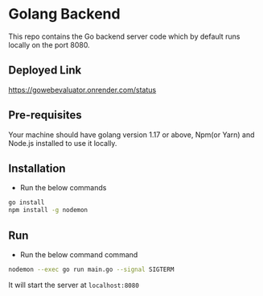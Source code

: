 # Golang Backend

This repo contains the Go backend server code which by default runs locally on the port 8080.

## Deployed Link

https://gowebevaluator.onrender.com/status

## Pre-requisites

Your machine should have golang version 1.17 or above, Npm(or Yarn) and Node.js installed to use it locally.

## Installation 

- Run the below commands

```sh
go install
npm install -g nodemon 
```
## Run

- Run the below command command

```sh
nodemon --exec go run main.go --signal SIGTERM
```
It will start the server at `localhost:8080`


